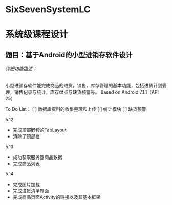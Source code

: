 # SixSevenSystemLC
# 系统级课程设计

## 题目：基于Android的小型进销存软件设计

###### 详细功能描述：
小型进销存软件能完成商品的进货，销售，库存管理的基本功能，包括进货计划管理，销售记录与统计，库存盘点与缺货预警等。
Based on Android 7.1.1（API 25）

To Do List：
[ ] 数据库资料的收集整理和上传
[ ] 统计模块
[ ] 缺货预警

5.12 
- 完成顶部嵌套的TabLayout
- 清除了顶部栏

5.13 
- 成功获取服务器商品数据
- 完成商品列表

5.14 
- 完成图片加载
- 完成进货清单界面
- 完成商品页面Activity的链接以及其基本框架

